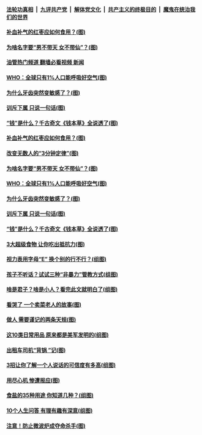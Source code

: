 ####  [法轮功真相](../../../../basic/blob/master/README.md?t=04271901) &nbsp;|&nbsp; [九评共产党](../../../../9ping.md/blob/master/README.md?t=04271901) &nbsp;|&nbsp; [解体党文化](../../../../jtdwh.md/blob/master/README.md?t=04271901)  &nbsp;|&nbsp; [共产主义的终极目的](../../../../gczydzjmd.md/blob/master/README.md?t=04271901) &nbsp;|&nbsp; [魔鬼在统治我们的世界](../../../../mgztzwmdsj.md/blob/master/README.md?t=04271901) 

#### [补血补气的红枣应如何食用？(图)](../pages/p8/1004445.md?t=04271901) 

#### [为啥名字要“男不带天 女不带仙”？(图)](../pages/p8/1004425.md?t=04271901) 

#### [油管热门频道 翻墙必看视频 新闻](http://78.141.244.201:81/youtube.html?04271901)

#### [WHO：全球只有1%人口能呼吸好空气(图)](../pages/p8/1003937.md?t=04271901) 

#### [为什么牙齿突然变敏感了？(图)](../pages/p8/1004422.md?t=04271901) 

#### [训斥下属 只说一句话(图)](../pages/p8/1004214.md?t=04271901) 

#### [“钱”是什么？千古奇文《钱本草》全说透了(图)](../pages/p8/1004543.md?t=04271901) 

#### [补血补气的红枣应如何食用？(图)](../pages/p8/1004445.md?t=04271901) 

#### [改变无数人的“3分钟定律”(图)](../pages/p8/1004197.md?t=04271901) 

#### [为啥名字要“男不带天 女不带仙”？(图)](../pages/p8/1004425.md?t=04271901) 

#### [WHO：全球只有1%人口能呼吸好空气(图)](../pages/p8/1003937.md?t=04271901) 

#### [为什么牙齿突然变敏感了？(图)](../pages/p8/1004422.md?t=04271901) 

#### [训斥下属 只说一句话(图)](../pages/p8/1004214.md?t=04271901) 

#### [“钱”是什么？千古奇文《钱本草》全说透了(图)](../pages/p8/1004543.md?t=04271901) 

#### [3大超级食物 让你吃出抵抗力(图)](../pages/p8/1004441.md?t=04271901) 

#### [视力表用字母“E” 换个别的行不行？(组图)](../pages/p8/1003475.md?t=04271901) 

#### [孩子不听话？试试三种“非暴力”管教方式(组图)](../pages/p8/1004414.md?t=04271901) 

#### [啥是君子？啥是小人？看完此文就明白了(组图)](../pages/p8/1003476.md?t=04271901) 

#### [看哭了 一个卖菜老人的故事(图)](../pages/p8/1004183.md?t=04271901) 

#### [做人 需要谨记的两条天规(图)](../pages/p8/1004018.md?t=04271901) 

#### [这10类日常用品 原来都是美军发明的(组图)](../pages/p8/1004374.md?t=04271901) 

#### [出租车司机“背锅 ”记(图)](../pages/p8/1004348.md?t=04271901) 

#### [3招让你了解一个人说话的可信度有多高(组图)](../pages/p8/1004222.md?t=04271901) 

#### [用尽心机 惨遭报应(图)](../pages/p8/1004202.md?t=04271901) 

#### [食盐的35种用途 你知道几种？(组图)](../pages/p8/1003478.md?t=04271901) 

#### [10个人生问答 有理有趣有深意(组图)](../pages/p8/1003772.md?t=04271901) 

#### [注意！防止微波炉成夺命杀手(图)](../pages/p8/1003337.md?t=04271901) 

<img src='http://gfw-breaker.win/goodnews/indexes/p8.md' width='0px' height='0px'/>
